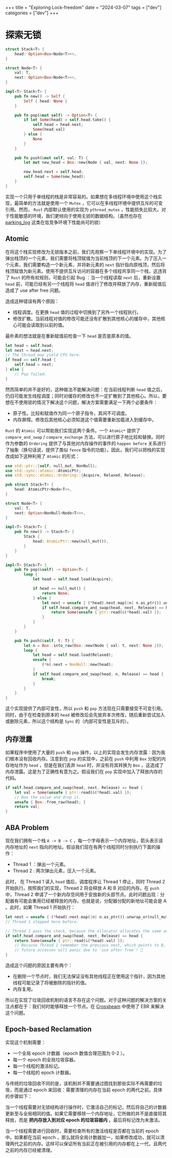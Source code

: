+++
title = "Exploring Lock-freedom"
date = "2024-03-07"
tags = ["dev"]
categories = ["dev"]
+++

# 探索无锁

```rust
struct Stack<T> {
    head: Option<Box<Node<T>>>,
}

struct Node<T> {
    val: T,
    next: Option<Box<Node<T>>>,
}

impl<T> Stack<T> {
    pub fn new() -> Self {
        Self { head: None }
    }

    pub fn pop(&mut self) -> Option<T> {
        if let Some(head) = self.head.take() {
            self.head = head.next;
            Some(head.val)
        } else {
            None
        }
    }

    pub fn push(&mut self, val: T) {
        let mut new_head = Box::new(Node { val, next: None });

        new_head.next = self.head;
        self.head = Some(new_head);
    }
}
```

实现一个只用于单线程的栈是非常容易的。如果想在多线程环境中使用这个栈实现，最简单的方法就是使用一个 `Mutex` ，它可以在多线程环境中提供互斥的可变引用。然而， `Rust` 内部默认使用的实现为 `pthread_mutex` ，性能损失比较大。对于性能敏感的环境，我们更倾向于使用无锁的数据结构。（虽然也存在 [parking_log](https://webkit.org/blog/6161/locking-in-webkit/) 这类在低竞争环境下性能尚可的锁）

## Atomic

在将这个栈实现修改为无锁版本之前，我们先观察一下单线程环境中的实现。为了弹出栈顶的一个元素，我们需要将栈顶赋值为当前栈顶的下一个元素。为了压入一个元素，我们需要构造一个新元素，并将新元素的 `next` 指针指向原栈顶，然后将栈顶赋值为新元素。使用不提供互斥访问的容器在多个线程共享同一个栈，这违背了 `Rust` 的所有权规则，可能会引起 Bug ：当一个线程读取 `next` 后，重新设置 `head` 前，可能已经有另一个线程将 `head` 值进行了修改并释放了内存，重新赋值后造成了 use after free 问题。

造成这种错误有两个原因：

- 线程调度。在更换 `head` 值的过程中切换到了另外一个线程执行。
- 修改扩散。当前线程对值的修改可能还没有扩散到其他核心的缓存中，其他核心可能会读取到以前的值。

最朴素的想法就是在重新赋值前检查一下 `head` 是否是原本的值。

```rust
let head = self.head;
let next = head.next;
// The thread may yield CPU here.
if head == self.head {
    self.head = next;
} else {
    // Pop failed.
}
```

然而简单的并不是好的，这种做法不能解决问题：在当前线程判断 `head` 值之后，仍旧可能发生线程调度；同时对缓存的修改也不一定扩散到了其他核心。所以，要想在不使用锁的情况下解决这个问题，解决方案需要满足一下两个必要条件：

- 原子性。比较和赋值作为同一个原子指令，其间不可调度。
- 内存屏障。修改后其他核心必须知道这个值需要重新加载进入到缓存中。

`Rust` 的 `Atomic` 可以帮助我们实现这两个条件。一个 `Atomic*` 提供了 `compare_and_swap` / `compare_exchange` 方法，可以进行原子地比较和替换。同时作为参数的 `Ordering` 提供了与其他对内存操作的事件的 `happen before` 关系进行了抽象（换句话说，提供了类似 `fence` 指令的功能）。因此，我们可以把栈的实现改成如下这种利用了 `Atomic` 的形式：

```rust
use std::ptr::{self, null_mut, NonNull};
use std::sync::atomic::AtomicPtr;
use std::sync::atomic::Ordering::{Acquire, Relaxed, Release};

pub struct Stack<T> {
    head: AtomicPtr<Node<T>>,
}

struct Node<T> {
    val: T,
    next: Option<NonNull<Node<T>>>,
}

impl<T> Stack<T> {
    pub fn new() -> Stack<T> {
        Stack {
            head: AtomicPtr::new(null_mut()),
        }
    }
}

impl<T> Stack<T> {
    pub fn pop(&self) -> Option<T> {
        loop {
            let head = self.head.load(Acquire);

            if head == null_mut() {
                return None;
            } else {
                let next = unsafe { (*head).next.map(|n| n.as_ptr()).unwrap_or(null_mut()) };
                if self.head.compare_and_swap(head, next, Release) == head {
                    return Some(unsafe { ptr::read(&(*head).val) });
                }
            }
        }
    }

    pub fn push(&self, t: T) {
        let n = Box::into_raw(Box::new(Node { val: t, next: None }));
        loop {
            let head = self.head.load(Relaxed);
            unsafe {
                (*n).next = NonNull::new(head);
            }
            if self.head.compare_and_swap(head, n, Release) == head {
                break;
            }
        }
    }
}
```

这个实现提供了内部可变性，所以 `push` 和 `pop` 方法现在只需要接受不可变引用。同时，由于在检查到原本的 `head` 被修改后会先放弃本次修改，随后重新尝试加入或删除元素，所以这个结构是 `Sync` 的（内部可变性是互斥的）。

## 内存泄露

如果程序中使用了大量的 `push` 和 `pop` 操作，以上的实现会发生内存泄露：因为我们根本没有回收内存。注意到在 `pop` 的实现中，之前在 `push` 中利用 `Box` 分配的内存地址作为 `head` ，但是在我们丢弃 `head` 时，并没有将其转换为 `Box` ，这造成了内存泄露。这是为了正确性有意为之。假设我们在 `pop` 实现中加入了释放内存的代码。

```rust
if self.head.compare_and_swap(head, next, Release) == head {
    let val = Some(unsafe { ptr::read(&(*head).val) });
    // Box the value and drop it.
    unsafe { Box::from_raw(head); }
    return val;
}
```

## ABA Problem

现在我们拥有一个栈 `A -> B -> C` ，每一个字母表示一个内存地址，箭头表示该内存地址的 `next` 指向的地址。假设我们现在有两个线程同时分别执行下面的操作：

- Thread 1 ：弹出一个元素。
- Thread 2 : 两次弹出元素，压入一个元素。

此时， 在 Thread 1 读入 `head` 值后，调度程序让 Thread 1 停止，同时 Thread 2 开始执行。按照我们的实现，Thread 2 将会释放 A 和 B 对应的内存。在 `push` 中，Thread 2 申请了一个新内存空间用于安放新的头部节点。此时问题出现：分配器有可能会重用已经被释放的内存。也就是说，分配器分配的新地址可能会是 A 。此时，如果 Thread 1 开始执行：

```rust
let next = unsafe { (*head).next.map(|n| n.as_ptr()).unwrap_or(null_mut()) };
// Thread 1 stopped here before.

// Thread 1 pass the check, because the allocator allocates the same address for the new head.
if self.head.compare_and_swap(head, next, Release) == head {
    return Some(unsafe { ptr::read(&(*head).val) });
    // Because Thread 1 remember the previous next, which points to B, which is dangling now,
    // future accesses will panic due to `use after free`! 🤯
}
```

造成这个问题的原因主要有两个：

- 在删除一个节点时，我们无法保证没有其他线程正在使用这个指针，因为其他线程可能记录了将被删除的指针的值。
- 内存复用。

所以在实现了垃圾回收机制的语言不存在这个问题。对于这种问题的解决方案的关注点都在于：我们何时能够释放一个节点。在 [Crossbeam](https://github.com/crossbeam-rs/crossbeam) 中使用了 EBR 来解决这个问题。

## Epoch-based Reclamation

实现这个机制需要：

- 一个全局 epoch 计数器（epoch 数值合理范围为 0-2 ）。
- 每一个 epoch 的全局垃圾容器。
- 每一个线程的激活标记。
- 每一个线程的 epoch 计数器。

与传统的垃圾回收不同的是，该机制并不需要通过图找到那些实际不再需要的垃圾，而是通过 epoch 来回收：需要清理的内存在当前 epoch 的两代之前。具体的步骤如下：

当一个线程需要对无锁结构进行操作时，它激活自己的标记，然后将自己的计数器更新至与全局相同的值。如果它需要移除一个内存地址，它所做的并不是直接将其释放，而是 **把内存放入到对应 epoch 的垃圾容器内** 。最后将标记改为未激活。

当一个线程需要进行回收时，需要检查所有的激活线程是否都在当前的 epoch 中。如果都在当前 epoch ，那么就将全局计数器加一，如果修改成功，就可以清理两代之前的内存。这样可以保证所有当前正在被引用的内存都在上一代，且两代之前的内存已经被清理。

